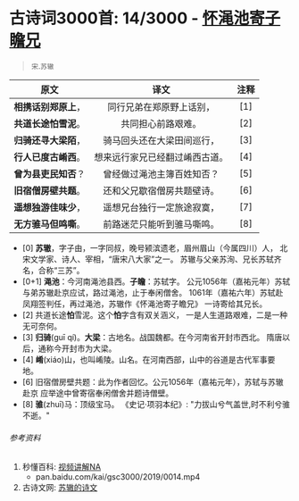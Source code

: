# 古诗词3000首: 14/3000 - [怀渑池寄子瞻兄](https://so.gushiwen.org/shiwenv_443637b627cf.aspx)
> `宋`.`苏辙`

|原文 |译文 |注释 |
|:---:|:---:|:---:|
|**相携话别郑原上**，|同行兄弟在郑原野上话别，|[1]|
|**共道长途怕雪泥**。|共同担心前路艰难。|[2]|
|**归骑还寻大梁陌**，|骑马回头还在大梁田间巡行，|[3]|
|**行人已度古崤西**。|想来远行家兄已经翻过崤西古道。|[4]|
|**曾为县吏民知否**？|曾经做过渑池主簿百姓知否？|[5]|
|**旧宿僧房壁共题**。|还和父兄歇宿僧房共题壁诗。|[6]|
|**遥想独游佳味少**，|遥想兄台独行一定旅途寂寞，|[7]|
|**无方骓马但鸣嘶**。|前路迷茫只能听到骓马嘶鸣。|[8]|

* [0] **苏辙**，字子由，一字同叔，晚号颍滨遗老，眉州眉山（今属四川）人，
      北宋文学家、诗人、宰相，“唐宋八大家”之一。
      苏辙与父亲苏洵、兄长苏轼齐名，合称“三苏”。
* [0+1] **渑池**：今河南渑池县西。**子瞻**：苏轼字。
      公元1056年（嘉祐元年）苏轼与弟苏辙赴京应试，路过渑池，止于奉闲僧舍。
      1061年（嘉祐六年）苏轼赴凤翔签判任，再过渑池，苏辙作《怀渑池寄子瞻兄》
      一诗寄给其兄长。
* [2] 共道长途**怕**雪泥。这个**怕**字含有双关涵义，
      一是人生道路艰难，二是一种无可奈何。
* [3] **归骑**(guī qí)。**大梁**：古地名。战国魏都。在今河南省开封市西北。
      隋唐以后，通称今开封市为大梁。
* [4] **崤**(xiáo)山，也叫崤陵。山名。在河南西部，山中的谷道是古代军事要地。
* [6] 旧宿僧房壁共题：此为作者回忆。公元1056年（嘉祐元年），苏轼与苏辙赴京
      应举途中曾寄宿奉闲僧舍并题诗僧壁。
* [8] **骓**(zhuī)马：顶级宝马。
      《史记·项羽本纪》: "力拔山兮气盖世,时不利兮骓不逝。"

###### 参考资料
1. 秒懂百科: [视频讲解NA](N/A)
   + pan.baidu.com/kai/gsc3000/2019/0014.mp4
1. 古诗文网: [苏辙的诗文](https://so.gushiwen.org/authorv_161948f422c0.aspx)
